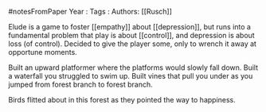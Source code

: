 #notesFromPaper
Year   :
Tags   :
Authors: [[Rusch]]

Elude is a game to foster [[empathy]] about [[depression]], but runs into a fundamental problem that play is about [[control]], and depression is about loss (of control). Decided to give the player some, only to wrench it away at opportune moments.

Built an upward platformer where the platforms would slowly fall down. Built a waterfall you struggled to swim up. Built vines that pull you under as you jumped from forest branch to forest branch.

Birds flitted about in this forest as they pointed the way to happiness.
